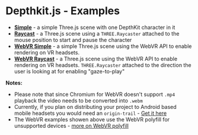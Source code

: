 # Depthkit.js - Examples

- [**Simple**](https://github.com/juniorxsound/DepthKit.js/blob/master/examples/simple.html) - a simple Three.js scene with one DepthKit character in it
- [**Raycast**](https://github.com/juniorxsound/DepthKit.js/blob/master/examples/raycast.html) - a Three.js scene using a ```THREE.Raycaster``` attached to the mouse position to start and pause the character
- [**WebVR Simple**](https://github.com/juniorxsound/DepthKit.js/blob/master/examples/webvr_simple.html) - a simple Three.js scene using the WebVR API to enable rendering on VR headsets.
- [**WebVR Raycast**](https://github.com/juniorxsound/DepthKit.js/blob/master/examples/webvr_raycast.html) - a Three.js scene using the WebVR API to enable rendering on VR headsets. ```THREE.Raycaster``` attached to the direction the user is looking at for enabling "gaze-to-play"

**Notes:**
- Please note that since Chromium for WebVR doesn't support ```.mp4``` playback the video needs to be converted into ```.webm```
- Currently, if you plan on distributing your project to Android based mobile headsets you would need an ```origin-trail``` - [Get it here](https://developers.google.com/web/fundamentals/vr/)
- The WebVR examples showen above use the WebVR polyfill for unsupported devices - [more on WebVR polyfill](https://github.com/googlevr/webvr-polyfill)
